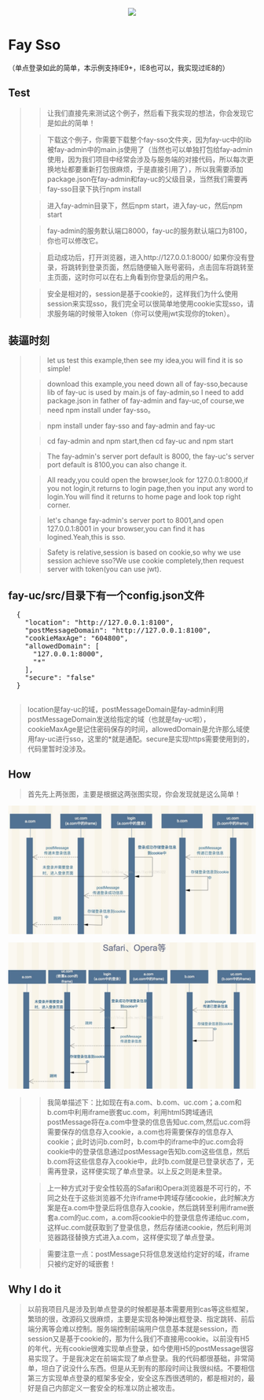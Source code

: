 <p align="center">
  <a href="https://github.com/love-fay/fay-sso">
    <img width="150" src="https://github.com/love-fay/fay-sso/blob/master/fay-admin/src/assets/images/logo/150%3D150.png">
  </a>
</p>

# Fay Sso

（单点登录如此的简单，本示例支持IE9+，IE8也可以，我实现过IE8的）

## Test

> > 让我们直接先来测试这个例子，然后看下我实现的想法，你会发现它是如此的简单！
>
> > 下载这个例子，你需要下载整个fay-sso文件夹，因为fay-uc中的lib被fay-admin中的main.js使用了（当然也可以单独打包给fay-admin使用，因为我们项目中经常会涉及与服务端的对接代码，所以每次更换地址都要重新打包很麻烦，于是直接引用了），所以我需要添加package.json在fay-admin和fay-uc的父级目录，当然我们需要再fay-sso目录下执行npm install
>
> > 进入fay-admin目录下，然后npm start，进入fay-uc，然后npm start
>
> > fay-admin的服务默认端口8000，fay-uc的服务默认端口为8100，你也可以修改它。
>
> > 启动成功后，打开浏览器，进入http://127.0.0.1:8000/ 如果你没有登录，将跳转到登录页面，然后随便输入账号密码，点击回车将跳转至主页面，这时你可以在右上角看到你登录后的用户名。
>
> > 安全是相对的，session是基于cookie的，这样我们为什么使用session来实现sso，我们完全可以很简单地使用cookie实现sso，请求服务端的时候带入token（你可以使用jwt实现你的token）。

## 装逼时刻
> > let us test this example,then see my idea,you will find it is so simple!
> 
> > download this example,you need down all of fay-sso,because lib of fay-uc is used by main.js of fay-admin,so I need to add package.json in father of fay-admin and fay-uc,of course,we need npm install under fay-sso。
> 
> > npm install under fay-sso and fay-admin and fay-uc
> 
> > cd fay-admin and npm start,then cd fay-uc and npm start
> 
> > The fay-admin's server port default is 8000, the fay-uc's server port default is 8100,you can also change it.
> 
> > All ready,you could open the browser,look for 127.0.0.1:8000,if you not login,it returns to login page,then you input any word to login.You will find it returns to home page and look top right corner.
> 
> > let's change fay-admin's server port to 8001,and open 127.0.0.1:8001 in your browser,you can find it has logined.Yeah,this is sso.
> 
> > Safety is relative,session is based on cookie,so why we use session achieve sso?We use cookie completely,then request server with token(you can use jwt).
> 

## fay-uc/src/目录下有一个config.json文件
  <pre>
  {
    "location": "http://127.0.0.1:8100",
    "postMessageDomain": "http://127.0.0.1:8100",
    "cookieMaxAge": "604800",
    "allowedDomain": [
      "127.0.0.1:8000",
      "*"
    ],
    "secure": "false"
  }
  </pre>
> location是fay-uc的域，postMessageDomain是fay-admin利用postMessageDomain发送给指定的域（也就是fay-uc啦），cookieMaxAge是记住密码保存的时间，allowedDomain是允许那么域使用fay-uc进行sso，这里的*就是通配。secure是实现https需要使用到的，代码里暂时没涉及。

## How
> 首先先上两张图，主要是根据这两张图实现，你会发现就是这么简单！
<p align="center">
  <a href="https://github.com/love-fay/fay-sso">
    <img src="https://github.com/love-fay/images/blob/master/sso/20170210150705196.jpeg">
  </a>
</p>

<p align="center">
  <a href="https://github.com/love-fay/fay-sso">
    <img src="https://github.com/love-fay/images/blob/master/sso/20170210150735478.jpeg">
  </a>
</p>

> > 我简单描述下：比如现在有a.com、b.com、uc.com；a.com和b.com中利用iframe嵌套uc.com，利用html5跨域通讯postMessage将在a.com中登录的信息告知uc.com,然后uc.com将需要保存的信息存入cookie，a.com也将需要保存的信息存入cookie；此时访问b.com时，b.com中的iframe中的uc.com会将cookie中的登录信息通过postMessage告知b.com这些信息，然后b.com将这些信息存入cookie中，此时b.com就是已登录状态了，无需再登录，这样便实现了单点登录。以上反之则是未登录。
>
> > 上一种方式对于安全性较高的Safari和Opera浏览器是不可行的，不同之处在于这些浏览器不允许iframe中跨域存储cookie，此时解决方案是在a.com中登录后将信息存入cookie，然后跳转至利用iframe嵌套a.com的uc.com，a.com将cookie中的登录信息传递给uc.com，这样uc.com就获取到了登录信息，然后存储进cookie，然后利用浏览器路径替换方式进入a.com，这样便实现了单点登录。
>
> > 需要注意一点：postMessage只将信息发送给约定好的域，iframe只被约定好的域嵌套！

## Why I do it
> 以前我项目凡是涉及到单点登录的时候都是基本需要用到cas等这些框架，繁琐的很，改源码又很麻烦，主要是实现各种弹出框登录、指定跳转、前后端分离等会难以控制。服务端控制前端用户信息基本就是session，而session又是基于cookie的，那为什么我们不直接用cookie。以前没有H5的年代，光有cookie很难实现单点登录，如今使用H5的postMessage很容易实现了。于是我决定在前端实现了单点登录。我的代码都很基础，非常简单，坦白了说没什么东西。但是从无到有的那段时间让我很纠结。不要相信第三方实现单点登录的框架多安全，安全这东西很透明的，都是相对的，最好是自己内部定义一套安全的标准以防止被攻击。
